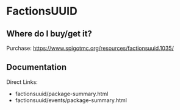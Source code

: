# FactionsUUID

## Where do I buy/get it?
Purchase: https://www.spigotmc.org/resources/factionsuuid.1035/

## Documentation
Direct Links:

 - <redacted>factionsuuid/package-summary.html
 - <redacted>factionsuuid/events/package-summary.html